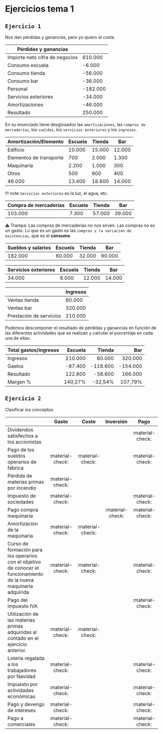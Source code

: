 # Ejercicios tema 1

## `Ejercicio 1`

Nos dan pérdidas y ganancias, pero yo quiero el coste.

|Pérdidas y ganancias||
|--|--|
|Importe neto cifra de negocios|610.000|
|Consumo escuela|-6.000|
|Consumo tienda|-56.000|
|Consumo bar|-36.000|
|Personal|-182.000|
|Servicios exteriores|-34.000|
|Amortizaciones|-46.000|
|Resultado|250.000|

En su enunciado tiene desglosados las `amortizaciones`, las `compras de mercaderías`, los `sueldos`, los `servicios exteriores` y los `ingresos`.

|Amortización/Elemento|Escuela|Tienda|Bar|
|--|--|--|--|
|Edificio|10.000|15.000|12.000|
|Elementos de transporte|700|2.000|1.300|
|Maquinaria|2.200|1.000|300|
|Otros|500|600|400|
|46.000|13.400|18.600|14.000|

!!! note
    `Servicios exteriores` es la luz, el agua, etc.

|Compra de mercaderías|Escuela|Tienda|Bar|
|--|--|--|--|
|103.000|7.300|57.000|39.000|

:warning: Trampa: Las compras de mercaderías no nos sirven. Las compras no es un gasto. Lo que es un gasto es las `compras ± la variación de existencias`, que es el **consumo**.

|Sueldos y salarios|Escuela|Tienda|Bar|
|--|--|--|--|
|182.000|60.000|32.000|90.000|

|Servicios exteriores|Escuela|Tienda|Bar|
|--|--|--|--|
|34.000|8.000|12.000|14.000|

||Ingresos|
|--|--|
|Ventas tienda|80.000|
|Ventas bar|320.000|
|Prestación de servicios|210.000|

Podemos descomponer el resultado de pérdidas y ganancias en función de las diferentes actividades que se realizan y calcular el porcentaje en cada una de ellas:

|Total gastos/ingresos|Escuela|Tienda|Bar|
|--|--:|--:|--:|
|Ingresos|210.000|80.000|320.000
|Gastos|-87.400|-118.600|-154.000|
|Resultado|122.600|-38.600|166.000|
|Margen %|140,27%|-32,54%|107,79%|

## `Ejercicio 2`

Clasificar los conceptos

||Gasto|Coste|Inversión|Pago|
|--|:--:|:--:|:--:|:--:|
|Dividendos satisfechos a los accionistas||||:material-check:|
|Pago de los sueldos operarios de fábrica|:material-check:|:material-check:||:material-check:|
|Pérdida de materias primas por incendio|:material-check:||||
|Impuesto de sociedades|:material-check:|||:material-check:|
|Pago compra maquinaria|||:material-check:|:material-check:|
|Amortización de la maquinaria|:material-check:|:material-check:|||
|Curso de formación para los operarios con el objetivo de conocer el funcionamiento de la nueva maquinaria adquirida|:material-check:|:material-check:||:material-check:|
|Pago del impuesto IVA||||:material-check:|
|Utilización de las materias primas adquiridas al contado en el ejercicio anterior.|:material-check:|:material-check:|||
|Lotería regalada a los trabajadores por Navidad|:material-check:|||:material-check:|
|Impuesto por actividades económicas|:material-check:|||:material-check:|
|Pago y devengo de intereses|:material-check:|||:material-check:|
|Pago a comerciales|:material-check:|||:material-check:|
